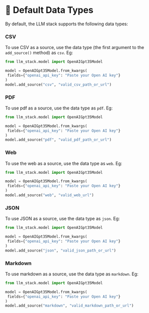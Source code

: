 # 📘 Default Data Types

By default, the LLM stack supports the following data types:

### CSV

To use CSV as a source, use the data type (the first argument to the `add_source()` method) as `csv`. Eg:&#x20;

```python
from llm_stack.model import OpenAIGpt35Model

model = OpenAIGpt35Model.from_kwargs(
 fields={"openai_api_key": "Paste your Open AI key"}
)
model.add_source("csv", "valid_csv_path_or_url")
```

### PDF

To use pdf as a source, use the data type as `pdf`. Eg:

```python
from llm_stack.model import OpenAIGpt35Model

model = OpenAIGpt35Model.from_kwargs(
 fields={"openai_api_key": "Paste your Open AI key"}
)
model.add_source("pdf", "valid_pdf_path_or_url")
```

### Web

To use the web as a source, use the data type as `web`. Eg:

```python
from llm_stack.model import OpenAIGpt35Model

model = OpenAIGpt35Model.from_kwargs(
 fields={"openai_api_key": "Paste your Open AI key"}
)
model.add_source("web", "valid_web_url")
```

### JSON

To use JSON as a source, use the data type as `json`. Eg:

```python
from llm_stack.model import OpenAIGpt35Model

model = OpenAIGpt35Model.from_kwargs(
 fields={"openai_api_key": "Paste your Open AI key"}
)
model.add_source("json", "valid_json_path_or_url")
```

### Markdown

To use markdown as a source, use the data type as `markdown`. Eg:

```python
from llm_stack.model import OpenAIGpt35Model

model = OpenAIGpt35Model.from_kwargs(
 fields={"openai_api_key": "Paste your Open AI key"}
)
model.add_source("markdown", "valid_markdown_path_or_url")
```
